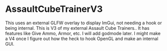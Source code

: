 # AssaultCubeTrainerV3
This uses an external GLFW overlay to display ImGui, not needing a hook or being internal. This is V3 of my external Assault Cube Trainers.. It has features like Give Ammo, Armor, etc. I will add godmode later. I might make a V4 once I figure out how the heck to hook OpenGL and make an internal GUI.

